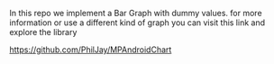 In this repo we implement a Bar Graph with dummy values. for more information or use a different kind of graph you can visit this link and explore the library


https://github.com/PhilJay/MPAndroidChart